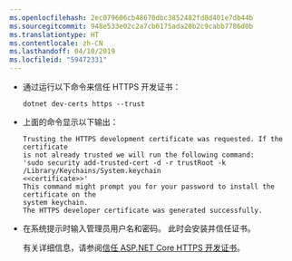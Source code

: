 ```yaml
---
ms.openlocfilehash: 2ec079606cb48670dbc3852482fd8d401e7db44b
ms.sourcegitcommit: 948e533e02c2a7cb6175ada20b2c9cabb7786d0b
ms.translationtype: HT
ms.contentlocale: zh-CN
ms.lasthandoff: 04/10/2019
ms.locfileid: "59472331"
---
```

* 通过运行以下命令来信任 HTTPS 开发证书：

    ```console
    dotnet dev-certs https --trust
    ```

* 上面的命令显示以下输出：

    ```console
    Trusting the HTTPS development certificate was requested. If the certificate 
    is not already trusted we will run the following command:
    'sudo security add-trusted-cert -d -r trustRoot -k /Library/Keychains/System.keychain 
    <<certificate>>'
    This command might prompt you for your password to install the certificate on the 
    system keychain.
    The HTTPS developer certificate was generated successfully.
    ```

* 在系统提示时输入管理员用户名和密码。  此时会安装并信任证书。

    有关详细信息，请参阅[信任 ASP.NET Core HTTPS 开发证书](xref:security/enforcing-ssl#trust-the-aspnet-core-https-development-certificate-on-windows-and-macos)。